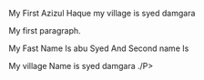 
<!DOCTYPE html>
<html>
<body>

<p1>My First  Azizul Haque  my village is syed damgara </p1>

<p>My first paragraph.</p>

</body>
</html>


<!Doctype html>
<html>

<Body>
<p1> My Fast Name Is abu Syed  And Second name Is </P1>
<p> My village Name is syed damgara ./P>


</Body>
</html>
